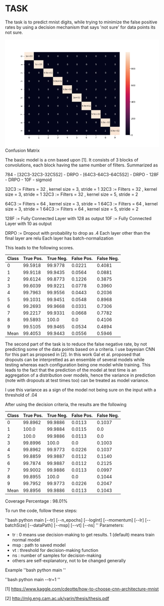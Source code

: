 # TASK

The task is to predict mnist digits, while trying to minimize the false positive rates by using a decision mechanism that says 'not sure' for data points its not sure.

![alt text](CF.png)
Confusion Matrix

The basic model is a cnn based upon [1]. It consists of 3 blocks of convolutions, each block having the same number of filters. Summarized as 

784 - [32C3-32C3-32C5S2] - DRPO - [64C3-64C3-64C5S2] - DRPO - 128F -  DRPO - 10F - sigmoid

32C3 := Filters = 32 , kernel size = 3, stride = 1
32C3 := Filters = 32 , kernel size = 3, stride = 1
32C3 := Filters = 32 , kernel size = 5, stride = 2

64C3 := Filters = 64 , kernel size = 3, stride = 1
64C3 := Filters = 64 , kernel size = 3, stride = 1
64C3 := Filters = 64 , kernel size = 5, stride = 2

128F := Fully Connected Layer with 128 as output
10F := Fully Connected Layer with 10 as output

DRPO := Dropout with probability to drop as .4
Each layer other than the final layer are relu
Each layer has batch-normalization 

This leads to the following scores.

Class | True Pos. | True Neg. | False Pos. | False Neg. |
------|---------|---------|--------|--------|
   0  | 99.5918 | 99.9778 | 0.0221 | 0.4081 |
   1  | 99.9118 | 99.9435 | 0.0564 | 0.0881 |
   2  | 99.6124 | 99.8773 | 0.1226 | 0.3875 |
   3  | 99.6039 | 99.9221 | 0.0778 | 0.3960 |
   4  | 99.7963 | 99.9556 | 0.0443 | 0.2036 |
   5  | 99.1031 | 99.9451 | 0.0548 | 0.8968 |
   6  | 99.2693 | 99.9668 | 0.0331 | 0.7306 |
   7  | 99.2217 | 99.9331 | 0.0668 | 0.7782 |
   8  | 99.5893 | 100.0   | 0.0    | 0.4106 |
   9  | 99.5105 | 99.9465 | 0.0534 | 0.4894 |
 Mean | 99.4053 | 99.9443 | 0.0556 | 0.5946 |

The second part of the task is to reduce the false negative rate, by not predicting some of the data points based on a criteria. I use bayesian CNN for this part as proposed in [2]. In this work Gal et al. proposed that dropouts can be interpretted as an ensemble of several models while testing whereas each configuration being one model while training. This leads to the fact that the prediction of the model at test time is an aggregation of a distribution over models, hence the variance in prediction (note with dropouts at test times too) can be treated as model variance.

I use this variance as a sign of the model not being sure on the input with a threshold of .04

After using the decision criteria, the results are the following

Class | True Pos. | True Neg. | False Pos. | False Neg. |
------|---------|---------|--------|--------|
  0   | 99.8962 | 99.9886 | 0.0113 | 0.1037 |
  1   | 100.0   | 99.9884 | 0.0115 | 0.0    |
  2   | 100.0   | 99.9886 | 0.0113 | 0.0    |
  3   | 99.8996 | 100.0   | 0.0    | 0.1003 |
  4   | 99.8962 | 99.9773 | 0.0226 | 0.1037 |
  5   | 99.8859 | 99.9887 | 0.0112 | 0.1140 |
  6   | 99.7874 | 99.9887 | 0.0112 | 0.2125 |
  7   | 99.9002 | 99.9886 | 0.0113 | 0.0997 |
  8   | 99.8955 | 100.0   | 0.0    | 0.1044 |
  9   | 99.7952 | 99.9773 | 0.0226 | 0.2047 |
Mean  | 99.8956 | 99.9886 | 0.0113 | 0.1043 |

Coverage Percentage : 98.01%


To run the code, follow these steps:

''bash
python main [--tr] [--n_epochs] [--logInt] [--momentum] [--lr] [--batchSize] [--dataPath] [--msp] [--vt] [--ns]
''
Parameters:
* tr : 0 means use decision-making to get results. 1 (default) means train normal model
* msp : path to saved model
* vt : threshold for decision-making function
* ns : number of samples for decision-making
* others are self-explanatory, not to be changed generally 

Example 
''bash
python main 
''

''bash
python main --tr=1
''

[1] https://www.kaggle.com/cdeotte/how-to-choose-cnn-architecture-mnist

[2] http://mlg.eng.cam.ac.uk/yarin/thesis/thesis.pdf

<!-- 
# DATA DESCRIPTION

The data file mnist.csv contains gray-scale images of hand-drawn digits,
from zero through nine.

Each image is 28 pixels in height and 28 pixels in width, for a total of 784
pixels in total. Each pixel has a single pixel-value associated with it,
indicating the lightness or darkness of that pixel, with higher numbers meaning
darker. This pixel-value is an integer between 0 and 255, inclusive.

The data set (mnist.csv), has 785 columns. The first column, called
"label", is the digit that was drawn by the user. The rest of the columns
contain the pixel-values of the associated image.

Each pixel column in the training set has a name like pixelx, where x is an
integer between 0 and 783, inclusive. To locate this pixel on the image,
suppose that we have decomposed x as x = i * 28 + j, where i and j are integers
between 0 and 27, inclusive. Then pixelx is located on row i and column j of a
28 x 28 matrix, (indexing by zero).

For example, pixel31 indicates the pixel that is in the fourth column from the
left, and the second row from the top, as in the ascii-diagram below.

Visually, if we omit the "pixel" prefix, the pixels make up the image like this:

000 001 002 003 ... 026 027
028 029 030 031 ... 054 055
056 057 058 059 ... 082 083
 |   |   |   |  ...  |   |
728 729 730 731 ... 754 755
756 757 758 759 ... 782 783 

# ACKNOWLEDGEMENTS
More details about the dataset, including algorithms that
have been tried on it and their levels of success, can be found at
http://yann.lecun.com/exdb/mnist/index.html. The dataset is made available
under a Creative Commons Attribution-Share Alike 3.0 license. -->
